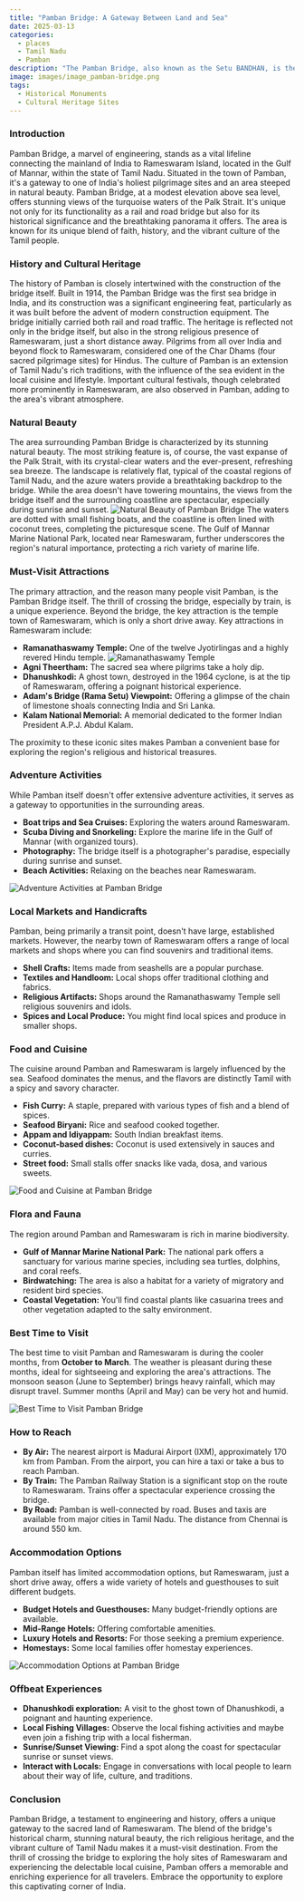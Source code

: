```yaml
---
title: "Pamban Bridge: A Gateway Between Land and Sea"
date: 2025-03-13
categories:
  - places
  - Tamil Nadu
  - Pamban
description: "The Pamban Bridge, also known as the Setu BANDHAN, is the longest sea bridge in South India, connecting Pamban Island with the mainland. Built during British rule, it's a marvel of early 20th-century engineering and holds historical significance. The bridge offers stunning views of the Bay of Bengal and is a testament to colonial-era infrastructure."
image: images/image_pamban-bridge.png
tags: 
  - Historical Monuments
  - Cultural Heritage Sites
---
```



### **Introduction**

Pamban Bridge, a marvel of engineering, stands as a vital lifeline connecting the mainland of India to Rameswaram Island, located in the Gulf of Mannar, within the state of Tamil Nadu. Situated in the town of Pamban, it's a gateway to one of India's holiest pilgrimage sites and an area steeped in natural beauty. Pamban Bridge, at a modest elevation above sea level, offers stunning views of the turquoise waters of the Palk Strait. It's unique not only for its functionality as a rail and road bridge but also for its historical significance and the breathtaking panorama it offers. The area is known for its unique blend of faith, history, and the vibrant culture of the Tamil people.

### **History and Cultural Heritage**

The history of Pamban is closely intertwined with the construction of the bridge itself. Built in 1914, the Pamban Bridge was the first sea bridge in India, and its construction was a significant engineering feat, particularly as it was built before the advent of modern construction equipment. The bridge initially carried both rail and road traffic. The heritage is reflected not only in the bridge itself, but also in the strong religious presence of Rameswaram, just a short distance away. Pilgrims from all over India and beyond flock to Rameswaram, considered one of the Char Dhams (four sacred pilgrimage sites) for Hindus. The culture of Pamban is an extension of Tamil Nadu's rich traditions, with the influence of the sea evident in the local cuisine and lifestyle. Important cultural festivals, though celebrated more prominently in Rameswaram, are also observed in Pamban, adding to the area's vibrant atmosphere.

###  **Natural Beauty**

The area surrounding Pamban Bridge is characterized by its stunning natural beauty. The most striking feature is, of course, the vast expanse of the Palk Strait, with its crystal-clear waters and the ever-present, refreshing sea breeze. The landscape is relatively flat, typical of the coastal regions of Tamil Nadu, and the azure waters provide a breathtaking backdrop to the bridge. While the area doesn't have towering mountains, the views from the bridge itself and the surrounding coastline are spectacular, especially during sunrise and sunset. <img src="placeholder_image_natural_beauty.jpg" alt="Natural Beauty of Pamban Bridge"> The waters are dotted with small fishing boats, and the coastline is often lined with coconut trees, completing the picturesque scene. The Gulf of Mannar Marine National Park, located near Rameswaram, further underscores the region's natural importance, protecting a rich variety of marine life.

### **Must-Visit Attractions**

The primary attraction, and the reason many people visit Pamban, is the Pamban Bridge itself. The thrill of crossing the bridge, especially by train, is a unique experience. Beyond the bridge, the key attraction is the temple town of Rameswaram, which is only a short drive away. Key attractions in Rameswaram include:

*   **Ramanathaswamy Temple:** One of the twelve Jyotirlingas and a highly revered Hindu temple. <img src="placeholder_image_ramanathaswamy_temple.jpg" alt="Ramanathaswamy Temple">
*   **Agni Theertham:** The sacred sea where pilgrims take a holy dip.
*   **Dhanushkodi:** A ghost town, destroyed in the 1964 cyclone, is at the tip of Rameswaram, offering a poignant historical experience.
*   **Adam's Bridge (Rama Setu) Viewpoint:** Offering a glimpse of the chain of limestone shoals connecting India and Sri Lanka.
*   **Kalam National Memorial:** A memorial dedicated to the former Indian President A.P.J. Abdul Kalam.

The proximity to these iconic sites makes Pamban a convenient base for exploring the region's religious and historical treasures.

### **Adventure Activities**

While Pamban itself doesn't offer extensive adventure activities, it serves as a gateway to opportunities in the surrounding areas.

*   **Boat trips and Sea Cruises:** Exploring the waters around Rameswaram.
*   **Scuba Diving and Snorkeling:** Explore the marine life in the Gulf of Mannar (with organized tours).
*   **Photography:** The bridge itself is a photographer's paradise, especially during sunrise and sunset.
*   **Beach Activities:** Relaxing on the beaches near Rameswaram.

<img src="placeholder_image_adventure_activities.jpg" alt="Adventure Activities at Pamban Bridge">

### **Local Markets and Handicrafts**

Pamban, being primarily a transit point, doesn't have large, established markets. However, the nearby town of Rameswaram offers a range of local markets and shops where you can find souvenirs and traditional items.

*   **Shell Crafts:** Items made from seashells are a popular purchase.
*   **Textiles and Handloom:** Local shops offer traditional clothing and fabrics.
*   **Religious Artifacts:** Shops around the Ramanathaswamy Temple sell religious souvenirs and idols.
*   **Spices and Local Produce:** You might find local spices and produce in smaller shops.

### **Food and Cuisine**

The cuisine around Pamban and Rameswaram is largely influenced by the sea. Seafood dominates the menus, and the flavors are distinctly Tamil with a spicy and savory character.

*   **Fish Curry:** A staple, prepared with various types of fish and a blend of spices.
*   **Seafood Biryani:** Rice and seafood cooked together.
*   **Appam and Idiyappam:** South Indian breakfast items.
*   **Coconut-based dishes:** Coconut is used extensively in sauces and curries.
*   **Street food:** Small stalls offer snacks like vada, dosa, and various sweets.

<img src="placeholder_image_food_cuisine.jpg" alt="Food and Cuisine at Pamban Bridge">

### **Flora and Fauna**

The region around Pamban and Rameswaram is rich in marine biodiversity.

*   **Gulf of Mannar Marine National Park:** The national park offers a sanctuary for various marine species, including sea turtles, dolphins, and coral reefs.
*   **Birdwatching:** The area is also a habitat for a variety of migratory and resident bird species.
*   **Coastal Vegetation:** You'll find coastal plants like casuarina trees and other vegetation adapted to the salty environment.

### **Best Time to Visit**

The best time to visit Pamban and Rameswaram is during the cooler months, from **October to March**. The weather is pleasant during these months, ideal for sightseeing and exploring the area's attractions. The monsoon season (June to September) brings heavy rainfall, which may disrupt travel. Summer months (April and May) can be very hot and humid.

<img src="placeholder_image_best_time_to_visit.jpg" alt="Best Time to Visit Pamban Bridge">

### **How to Reach**

*   **By Air:** The nearest airport is Madurai Airport (IXM), approximately 170 km from Pamban. From the airport, you can hire a taxi or take a bus to reach Pamban.
*   **By Train:** The Pamban Railway Station is a significant stop on the route to Rameswaram. Trains offer a spectacular experience crossing the bridge.
*   **By Road:** Pamban is well-connected by road. Buses and taxis are available from major cities in Tamil Nadu. The distance from Chennai is around 550 km.

### **Accommodation Options**

Pamban itself has limited accommodation options, but Rameswaram, just a short drive away, offers a wide variety of hotels and guesthouses to suit different budgets.

*   **Budget Hotels and Guesthouses:** Many budget-friendly options are available.
*   **Mid-Range Hotels:** Offering comfortable amenities.
*   **Luxury Hotels and Resorts:** For those seeking a premium experience.
*   **Homestays:** Some local families offer homestay experiences.

<img src="placeholder_image_accommodation_options.jpg" alt="Accommodation Options at Pamban Bridge">

### **Offbeat Experiences**

*   **Dhanushkodi exploration:** A visit to the ghost town of Dhanushkodi, a poignant and haunting experience.
*   **Local Fishing Villages:** Observe the local fishing activities and maybe even join a fishing trip with a local fisherman.
*   **Sunrise/Sunset Viewing:** Find a spot along the coast for spectacular sunrise or sunset views.
*   **Interact with Locals:** Engage in conversations with local people to learn about their way of life, culture, and traditions.

### **Conclusion**

Pamban Bridge, a testament to engineering and history, offers a unique gateway to the sacred land of Rameswaram. The blend of the bridge's historical charm, stunning natural beauty, the rich religious heritage, and the vibrant culture of Tamil Nadu makes it a must-visit destination. From the thrill of crossing the bridge to exploring the holy sites of Rameswaram and experiencing the delectable local cuisine, Pamban offers a memorable and enriching experience for all travelers. Embrace the opportunity to explore this captivating corner of India.


